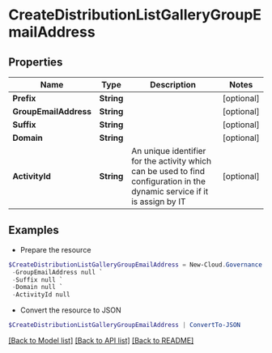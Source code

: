 # CreateDistributionListGalleryGroupEmailAddress
## Properties

Name | Type | Description | Notes
------------ | ------------- | ------------- | -------------
**Prefix** | **String** |  | [optional] 
**GroupEmailAddress** | **String** |  | [optional] 
**Suffix** | **String** |  | [optional] 
**Domain** | **String** |  | [optional] 
**ActivityId** | **String** | An unique identifier for the activity which can be used to find configuration in the dynamic service if it is assign by IT | [optional] 

## Examples

- Prepare the resource
```powershell
$CreateDistributionListGalleryGroupEmailAddress = New-Cloud.Governance.ClientCreateDistributionListGalleryGroupEmailAddress  -Prefix null `
 -GroupEmailAddress null `
 -Suffix null `
 -Domain null `
 -ActivityId null
```

- Convert the resource to JSON
```powershell
$CreateDistributionListGalleryGroupEmailAddress | ConvertTo-JSON
```

[[Back to Model list]](../README.md#documentation-for-models) [[Back to API list]](../README.md#documentation-for-api-endpoints) [[Back to README]](../README.md)

